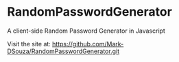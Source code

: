 # RandomPasswordGenerator
A client-side Random Password Generator in Javascript

Visit the site at: https://github.com/Mark-DSouza/RandomPasswordGenerator.git
